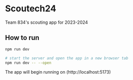 # Scoutech24

Team 834's scouting app for 2023-2024

## How to run

```bash
npm run dev

# start the server and open the app in a new browser tab
npm run dev -- --open
```

The app will begin running on (http://localhost:5173)
